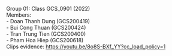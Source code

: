 Group 01: Class GCS_0901 (2022) <br>
  Members: <br>
    - Doan Thanh Dung (GCS200419) <br>
    - Bui Cong Thuan (GCS200424) <br>
    - Tran Trung Tien (GCS200400) <br>
    - Pham Hoa Hiep (GCS200618) <br>
Clips evidence: https://youtu.be/8o8S-BXf_YY?cc_load_policy=1
